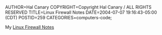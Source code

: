 AUTHOR=Hal Canary
COPYRIGHT=Copyright Hal Canary / ALL RIGHTS RESERVED
TITLE=Linux Firewall Notes
DATE=2004-07-07 19:16:43-05:00 (CDT)
POSTID=259
CATEGORIES=computers-code;

My [Linux Firewall Notes](/p/firewall)
